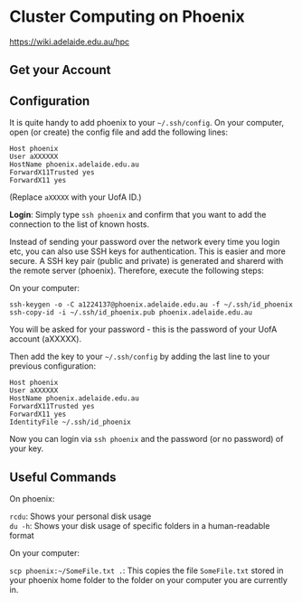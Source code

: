 # Cluster Computing on Phoenix

https://wiki.adelaide.edu.au/hpc

## Get your Account


## Configuration

It is quite handy to add phoenix to your `~/.ssh/config`. 
On your computer, open (or create) the config file and add the following lines:

```
Host phoenix
User aXXXXXX
HostName phoenix.adelaide.edu.au
ForwardX11Trusted yes
ForwardX11 yes
```
(Replace `aXXXXX` with your UofA ID.)

__Login__: Simply type `ssh phoenix` and confirm that you want to add the connection to the list of known hosts.

Instead of sending your password over the network every time you login etc, you can also use SSH keys for authentication.
This is easier and more secure.
A SSH key pair (public and private) is generated and sharerd with the remote server (phoenix).
Therefore, execute the following steps:

On your computer:
```
ssh-keygen -o -C a1224137@phoenix.adelaide.edu.au -f ~/.ssh/id_phoenix
ssh-copy-id -i ~/.ssh/id_phoenix.pub phoenix.adelaide.edu.au
```
You will be asked for your password - this is the password of your UofA account (aXXXXX).

Then add the key to your `~/.ssh/config` by adding the last line to your previous configuration:
```
Host phoenix
User aXXXXXX
HostName phoenix.adelaide.edu.au
ForwardX11Trusted yes
ForwardX11 yes
IdentityFile ~/.ssh/id_phoenix
```

Now you can login via `ssh phoenix` and the password (or no password) of your key.


## Useful Commands

On phoenix:

`rcdu`: Shows your personal disk usage  
`du -h`: Shows your disk usage of specific folders in a human-readable format

On your computer:

`scp phoenix:~/SomeFile.txt .`: This copies the file `SomeFile.txt` stored in your phoenix home folder to the folder on your computer you are currently in.
